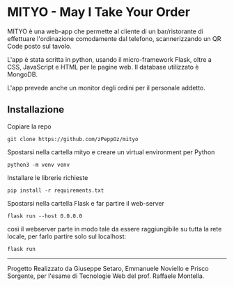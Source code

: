 # MITYO - May I Take Your Order

MITYO è una web-app che permette al cliente di un bar/ristorante di effettuare l'ordinazione comodamente dal telefono, scannerizzando un QR Code posto sul tavolo.

L'app è stata scritta in python, usando il micro-framework Flask, oltre a CSS, JavaScript e HTML per le pagine web. Il database utilizzato è MongoDB.

L'app prevede anche un monitor degli ordini per il personale addetto.

## Installazione

Copiare la repo
```
git clone https://github.com/zPeppOz/mityo
```
Spostarsi nella cartella mityo e creare un virtual environment per Python
```
python3 -m venv venv
```
Installare le librerie richieste
```
pip install -r requirements.txt
```
Spostarsi nella cartella Flask e far partire il web-server
```
flask run --host 0.0.0.0
```
così il webserver parte in modo tale da essere raggiungibile su tutta la rete locale, per farlo partire solo sul localhost:
```
flask run 
```
---
Progetto Realizzato da Giuseppe Setaro, Emmanuele Noviello e Prisco Sorgente, per l'esame di Tecnologie Web del prof. Raffaele Montella.
